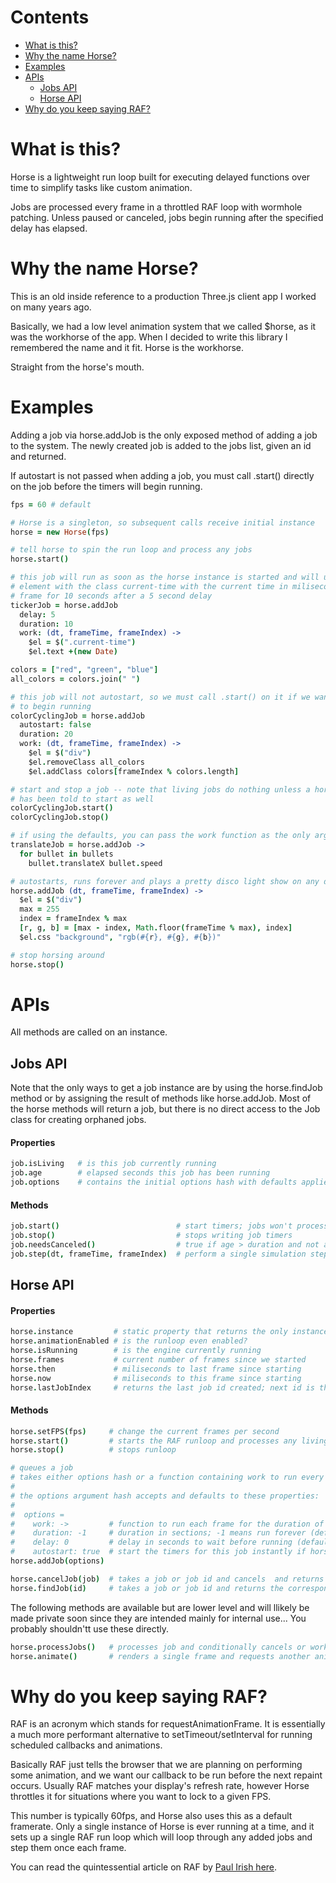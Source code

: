 # Contents
- [What is this?](https://github.com/Abica/horse#what-is-this)
- [Why the name Horse?](https://github.com/Abica/horse#why-the-name-horse)
- [Examples](https://github.com/Abica/horse#examples)
- [APIs](https://github.com/Abica/horse#apis)
  - [Jobs API](https://github.com/Abica/horse#jobs-api)
  - [Horse API](https://github.com/Abica/horse#horse-api)
- [Why do you keep saying RAF?](https://github.com/Abica/horse#why-do-you-keep-saying-raf)


# What is this?
Horse is a lightweight run loop built for executing delayed functions over time to simplify tasks like custom
animation.

Jobs are processed every frame in a throttled RAF loop with wormhole patching. Unless paused or canceled, jobs
begin running after the specified delay has elapsed.

# Why the name Horse?
This is an old inside reference to a production Three.js client app I worked on many years ago.

Basically, we had a low level animation system that we called $horse, as it was the workhorse of the app.  When I decided to write this library I remembered the name and it fit. Horse is the workhorse.

Straight from the horse's mouth.

# Examples
Adding a job via horse.addJob is the only exposed method of adding a job to the system. The newly created job
is added to the jobs list, given an id and returned.

If autostart is not passed when adding a job, you must call .start() directly on the job before the timers will
begin running.

```coffeescript
fps = 60 # default

# Horse is a singleton, so subsequent calls receive initial instance
horse = new Horse(fps)

# tell horse to spin the run loop and process any jobs
horse.start()

# this job will run as soon as the horse instance is started and will update an
# element with the class current-time with the current time in miliseconds every
# frame for 10 seconds after a 5 second delay
tickerJob = horse.addJob
  delay: 5
  duration: 10
  work: (dt, frameTime, frameIndex) ->
    $el = $(".current-time")
    $el.text +(new Date)

colors = ["red", "green", "blue"]
all_colors = colors.join(" ")

# this job will not autostart, so we must call .start() on it if we want it
# to begin running
colorCyclingJob = horse.addJob
  autostart: false
  duration: 20
  work: (dt, frameTime, frameIndex) ->
    $el = $("div")
    $el.removeClass all_colors
    $el.addClass colors[frameIndex % colors.length]

# start and stop a job -- note that living jobs do nothing unless a horse instance
# has been told to start as well
colorCyclingJob.start()
colorCyclingJob.stop()

# if using the defaults, you can pass the work function as the only argument
translateJob = horse.addJob ->
  for bullet in bullets
    bullet.translateX bullet.speed

# autostarts, runs forever and plays a pretty disco light show on any divs
horse.addJob (dt, frameTime, frameIndex) ->
  $el = $("div")
  max = 255
  index = frameIndex % max
  [r, g, b] = [max - index, Math.floor(frameTime % max), index]
  $el.css "background", "rgb(#{r}, #{g}, #{b})"

# stop horsing around
horse.stop()
```


# APIs
All methods are called on an instance.

## Jobs API
Note that the only ways to get a job instance are by using the horse.findJob method
or by assigning the result of methods like horse.addJob. Most of the horse methods will
return a job, but there is no direct access to the Job class for creating orphaned jobs.

#### Properties
```coffeescript
job.isLiving   # is this job currently running
job.age        # elapsed seconds this job has been running
job.options    # contains the initial options hash with defaults applied
```

#### Methods
```coffeescript
job.start()                          # start timers; jobs won't process unless started
job.stop()                           # stops writing job timers
job.needsCanceled()                  # true if age > duration and not an infinite job
job.step(dt, frameTime, frameIndex)  # perform a single simulation step for this job
```


## Horse API
#### Properties
```coffeescript
horse.instance         # static property that returns the only instance of Horse
horse.animationEnabled # is the runloop even enabled?
horse.isRunning        # is the engine currently running
horse.frames           # current number of frames since we started
horse.then             # miliseconds to last frame since starting
horse.now              # miliseconds to this frame since starting
horse.lastJobIndex     # returns the last job id created; next id is this + 1
```

#### Methods
```coffeescript
horse.setFPS(fps)     # change the current frames per second
horse.start()         # starts the RAF runloop and processes any living jobs
horse.stop()          # stops runloop

# queues a job
# takes either options hash or a function containing work to run every frame
#
# the options argument hash accepts and defaults to these properties:
#
#  options =
#    work: ->         # function to run each frame for the duration of this job
#    duration: -1     # duration in sections; -1 means run forever (default -1)
#    delay: 0         # delay in seconds to wait before running (default 0)
#    autostart: true  # start the timers for this job instantly if horse is running
horse.addJob(options)

horse.cancelJob(job)  # takes a job or job id and cancels  and returns it
horse.findJob(id)     # takes a job or job id and returns the corresponding job
```

The following methods are available but are lower level and will llikely be made private
soon since they are intended mainly for internal use... You probably shouldn'tt use these directly.
```coffeescript
horse.processJobs()   # processes job and conditionally cancels or works job
horse.animate()       # renders a single frame and requests another animation frame
```


# Why do you keep saying RAF?
RAF is an acronym which stands for requestAnimationFrame. It is essentially a much more performant alternative
to setTimeout/setInterval for running scheduled callbacks and animations.

Basically RAF just tells the browser that we are planning on performing some animation, and we want our callback
to be run before the next repaint occurs. Usually RAF matches your display's refresh rate, however Horse
throttles it for situations where you want to lock to a given FPS.

This number is typically 60fps, and Horse also uses this as a default framerate. Only a single instance of Horse
is ever running at a time, and it sets up a single RAF run loop which will loop through any added jobs and step
them once each frame.

You can read the quintessential article on RAF by [Paul Irish here](http://www.paulirish.com/2011/requestanimationframe-for-smart-animating).